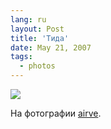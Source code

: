 ```yaml
---
lang: ru
layout: Post
title: 'Тида'
date: May 21, 2007
tags:
  - photos
---
```


![](http://wow.sapegin.me/0g0g0q120D09/Sapegin-Artem-20D-2007-05-19-338-3831.jpg)

На фотографии [airve](http://airve.livejournal.com/).
